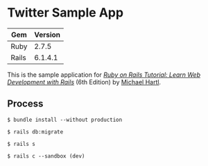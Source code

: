 # Twitter Sample App

| Gem | Version |
| --- | --- |
| Ruby | 2.7.5 |
| Rails | 6.1.4.1 |

This is the sample application for
[*Ruby on Rails Tutorial:
Learn Web Development with Rails*](https://www.railstutorial.org/)
(6th Edition)
by [Michael Hartl](http://www.michaelhartl.com/).


## Process

```
$ bundle install --without production
```
```
$ rails db:migrate
```
```
$ rails s
```
```
$ rails c --sandbox (dev)
```
